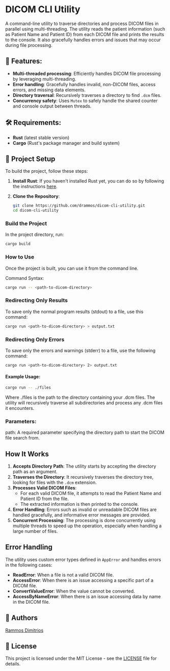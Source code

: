 # DICOM CLI Utility

A command-line utility to traverse directories and process DICOM files in parallel using multi-threading. The utility reads the patient information (such as Patient Name and Patient ID) from each DICOM file and prints the results to the console. It also gracefully handles errors and issues that may occur during file processing.

## 📑 Features:
- **Multi-threaded processing**: Efficiently handles DICOM file processing by leveraging multi-threading.
- **Error handling**: Gracefully handles invalid, non-DICOM files, access errors, and missing data elements.
- **Directory traversal**: Recursively traverses a directory to find `.dcm` files.
- **Concurrency safety**: Uses `Mutex` to safely handle the shared counter and console output between threads.

## 🛠️ Requirements:
- **Rust** (latest stable version)
- **Cargo** (Rust's package manager and build system)

## 🔧 Project Setup


To build the project, follow these steps:

1. **Install Rust**:
   If you haven't installed Rust yet, you can do so by following the instructions [here](https://www.rust-lang.org/tools/install).

2. **Clone the Repository**:
   ```bash
   git clone https://github.com/drammos/dicom-cli-utility.git
   cd dicom-cli-utility

### Build the Project

In the project directory, run:

```bash
cargo build
```

### How to Use
Once the project is built, you can use it from the command line.

Command Syntax:
```bash
cargo run -- <path-to-dicom-directory>
```

### **Redirecting Only Results**
To save only the normal program results (stdout) to a file, use this command:

```bash
cargo run <path-to-dicom-directory> > output.txt
```
### **Redirecting Only Errors**
To save only the errors and warnings (stderr) to a file, use the following command:
```bash
cargo run <path-to-dicom-directory> 2> output.txt
```

#### Example Usage:

```bash
cargo run -- ./files
```

Where ./files is the path to the directory containing your .dcm files. The utility will recursively traverse all subdirectories and process any .dcm files it encounters.

### Parameters:
path: A required parameter specifying the directory path to start the DICOM file search from.

## How It Works

1. **Accepts Directory Path**: The utility starts by accepting the directory path as an argument.
2. **Traverses the Directory**: It recursively traverses the directory tree, looking for files with the `.dcm` extension.
3. **Processes Valid DICOM Files**:
    - For each valid DICOM file, it attempts to read the Patient Name and Patient ID from the file.
    - The extracted information is then printed to the console.
4. **Error Handling**: Errors such as invalid or unreadable DICOM files are handled gracefully, and informative error messages are provided.
5. **Concurrent Processing**: The processing is done concurrently using multiple threads to speed up the operation, especially when handling a large number of files.


## Error Handling

The utility uses custom error types defined in `AppError` and handles errors in the following cases:

- **ReadError**: When a file is not a valid DICOM file.
- **AccessError**: When there is an issue accessing a specific part of a DICOM file.
- **ConvertValueError**: When the value cannot be converted.
- **AccessByNameError**: When there is an issue accessing data by name in the DICOM file.

## 👤 Authors
[Rammos Dimitrios](https://github.com/drammos)

## 📄 License

This project is licensed under the MIT License - see the [LICENSE](LICENSE) file for details.

